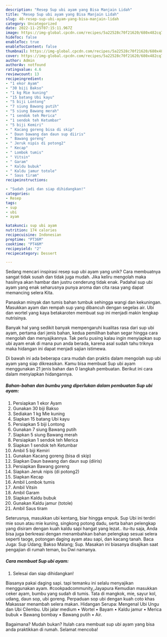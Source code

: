 ```yaml
---
description: "Resep Sup ubi ayam yang Bisa Manjain Lidah"
title: "Resep Sup ubi ayam yang Bisa Manjain Lidah"
slug: 40-resep-sup-ubi-ayam-yang-bisa-manjain-lidah
category: Uncategorized
date: 2022-11-25T07:15:11.967Z
image: https://img-global.cpcdn.com/recipes/5a22528c70f21620/680x482cq70/sup-ubi-ayam-foto-resep-utama.jpg
hideToc: false
enableToc: true
enableTocContent: false
thumbnail: https://img-global.cpcdn.com/recipes/5a22528c70f21620/680x482cq70/sup-ubi-ayam-foto-resep-utama.jpg
cover: https://img-global.cpcdn.com/recipes/5a22528c70f21620/680x482cq70/sup-ubi-ayam-foto-resep-utama.jpg
author: Admin
authorAv: notfound
ratingvalue: 4.6
reviewcount: 13
recipeingredient:
- "1 ekor Ayam"
- "30 biji Bakso"
- "1 kg Mie kuning"
- "15 batang Ubi kayu"
- "5 biji Lontong"
- "7 siung Bawang putih"
- "5 siung Bawang merah"
- "1 sendok teh Merica"
- "1 sendok teh Ketumbar"
- "5 biji Kemiri"
- " Kacang goreng bisa di skip"
- " Daun bawang dan daun sup diiris"
- " Bawang goreng"
- " Jeruk nipis di potong2"
- " Kecap"
- " Lombok tumis"
- " Vitsin"
- " Garam"
- " Kaldu bubuk"
- " Kaldu jamur totole"
- " Saus tiram"
recipeinstructions:

- "Sudah jadi dan siap dihidangkan!"
categories:
- Resep
tags:
- sup
- ubi
- ayam

katakunci: sup ubi ayam 
nutrition: 174 calories
recipecuisine: Indonesian
preptime: "PT36M"
cooktime: "PT46M"
recipeyield: "2"
recipecategory: Dessert

---
```





Sedang mencari inspirasi resep sup ubi ayam yang unik? Cara membuatnya sangat tidak susah dan tidak juga mudah. Jika keliru mengolah maka hasilnya akan hambar dan justru cenderung tidak enak. Padahal sup ubi ayam yang enak seharusnya punya aroma dan cita rasa yang dapat memancing selera Kita.





Panaskan minyak dan tumis bahan tumbuk sehingga wangi dan kekuningan. Masukkan ayam dan rempah sup yang dibancuh dengan segelas air. Ubi dan wortel yang kaya betakaroten membuat sup ini menjadi makin lengkap nutrisinya.

Banyak hal yang sedikit banyak mempengaruhi kualitas rasa dari sup ubi ayam, pertama dari jenis bahan, kedua pemilihan bahan segar hingga cara mengolah dan menyajikannya. Tak perlu pusing kalau ingin menyiapkan sup ubi ayam enak di mana pun anda berada, karena asal sudah tahu triknya maka hidangan ini dapat menjadi sajian istimewa.






Di bawah ini ada beberapa cara mudah dan praktis dalam mengolah sup ubi ayam yang siap dikreasikan. Kamu bisa membuat Sup ubi ayam menggunakan 21 jenis bahan dan 0 langkah pembuatan. Berikut ini cara dalam menyiapkan hidangannya.

<!--inarticleads1-->

##### Bahan-bahan dan bumbu yang diperlukan dalam pembuatan Sup ubi ayam:

1. Persiapkan 1 ekor Ayam
1. Gunakan 30 biji Bakso
1. Sediakan 1 kg Mie kuning
1. Siapkan 15 batang Ubi kayu
1. Persiapkan 5 biji Lontong
1. Gunakan 7 siung Bawang putih
1. Siapkan 5 siung Bawang merah
1. Persiapkan 1 sendok teh Merica
1. Siapkan 1 sendok teh Ketumbar
1. Ambil 5 biji Kemiri
1. Gunakan  Kacang goreng (bisa di skip)
1. Siapkan  Daun bawang dan daun sup (diiris)
1. Persiapkan  Bawang goreng
1. Siapkan  Jeruk nipis (di potong2)
1. Siapkan  Kecap
1. Ambil  Lombok tumis
1. Ambil  Vitsin
1. Ambil  Garam
1. Siapkan  Kaldu bubuk
1. Gunakan  Kaldu jamur (totole)
1. Ambil  Saus tiram


Seterusnya, masukkan ubi kentang, biar hingga empuk. Sup Ubi ini terdiri mie soun atau mie kuning, singkong potong dadu, serta bahan pelengkap yang disiram dengan kuah kaldu sapi hangat yang lezat.. itu-itu saja, Anda bisa juga berkreasi dengan menambahkan bahan pelengkap sesuai selera seperti taoge, potongan daging ayam atau sapi, dan kacang tanah. Baca Juga: Sup Udang; Bakso Malang; Sup. Masakan ini biasanya disajikan saat pengajian di rumah teman, bu Dwi namanya. 

<!--inarticleads2-->

##### Cara membuat Sup ubi ayam:


1. Selesai dan siap dihidangkan!

Biasanya pakai daging sapi. tapi temanku ini selalu menyajikan menggunakan ayam. #cookpadcommunity_Jayapura Kemudian masukkan ceker ayam, bumbu yang sudah di tumis. Tata di mangkok, mie, sayur kol, udang, daun sop, ubi goreng. Perpaduan sop ubi dengan kuah coto khas Makassar menambah selera makan. Hidangan Serupa: Mengenal Ubi Ungu dan Ubi Cilembu. Ubi jalar medium • Wortel • Bayam • Kaldu jamur • Merica bubuk • Bawang bombay • Bawang putih • Air. 

Bagaimana? Mudah bukan? Itulah cara membuat sup ubi ayam yang bisa anda praktikkan di rumah. Selamat mencoba!
